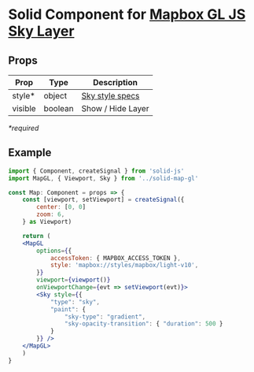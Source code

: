 # Solid Component for [Mapbox GL JS Sky Layer](https://docs.mapbox.com/mapbox-gl-js/style-spec/layers/#sky)

## Props

| Prop    | Type    | Description                                                                    |
| ------- | ------- | ------------------------------------------------------------------------------ |
| style\* | object  | [Sky style specs](https://docs.mapbox.com/mapbox-gl-js/style-spec/layers/#sky) |
| visible | boolean | Show / Hide Layer                                                              |

_\*required_

## Example

```jsx
import { Component, createSignal } from 'solid-js'
import MapGL, { Viewport, Sky } from '../solid-map-gl'

const Map: Component = props => {
    const [viewport, setViewport] = createSignal({
        center: [0, 0]
        zoom: 6,
    } as Viewport)

    return (
    <MapGL
        options={{
            accessToken: { MAPBOX_ACCESS_TOKEN },
            style: 'mapbox://styles/mapbox/light-v10',
        }}
        viewport={viewport()}
        onViewportChange={evt => setViewport(evt)}>
        <Sky style={{
            "type": "sky",
            "paint": {
                "sky-type": "gradient",
                "sky-opacity-transition": { "duration": 500 }
            }
        }} />
    </MapGL>
    )
}
```
